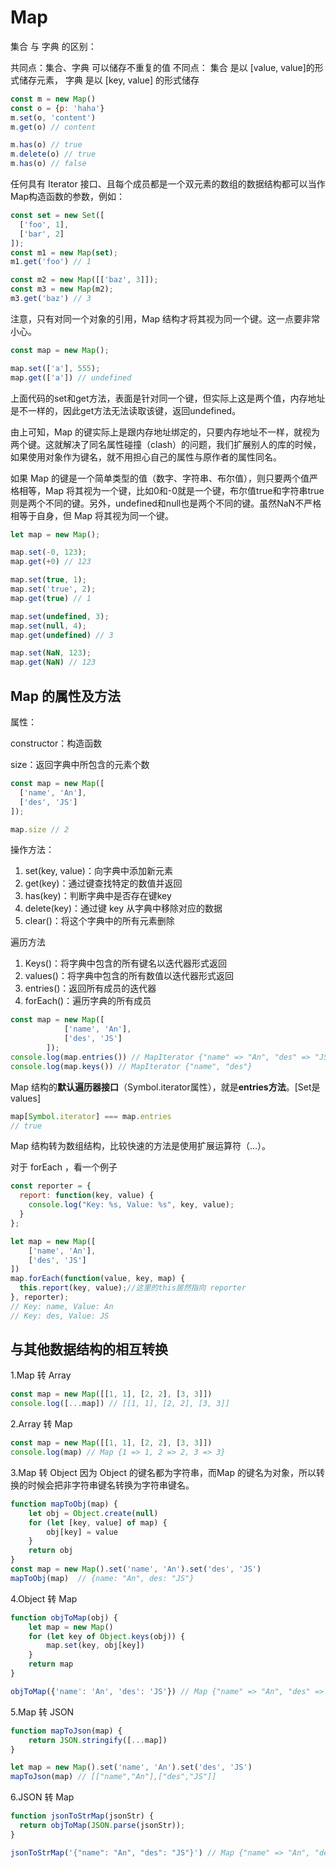 
# Map

集合 与 字典 的区别：

  共同点：集合、字典 可以储存不重复的值
  不同点： 集合 是以 [value, value]的形式储存元素，
          字典 是以 [key, value] 的形式储存

```js
const m = new Map()
const o = {p: 'haha'}
m.set(o, 'content')
m.get(o) // content

m.has(o) // true
m.delete(o) // true
m.has(o) // false
```

任何具有 Iterator 接口、且每个成员都是一个双元素的数组的数据结构都可以当作Map构造函数的参数，例如：

```js
const set = new Set([
  ['foo', 1],
  ['bar', 2]
]);
const m1 = new Map(set);
m1.get('foo') // 1

const m2 = new Map([['baz', 3]]);
const m3 = new Map(m2);
m3.get('baz') // 3
```

注意，只有对同一个对象的引用，Map 结构才将其视为同一个键。这一点要非常小心。

```js
const map = new Map();

map.set(['a'], 555);
map.get(['a']) // undefined
```

上面代码的set和get方法，表面是针对同一个键，但实际上这是两个值，内存地址是不一样的，因此get方法无法读取该键，返回undefined。

由上可知，Map 的键实际上是跟内存地址绑定的，只要内存地址不一样，就视为两个键。这就解决了同名属性碰撞（clash）的问题，我们扩展别人的库的时候，如果使用对象作为键名，就不用担心自己的属性与原作者的属性同名。

如果 Map 的键是一个简单类型的值（数字、字符串、布尔值），则只要两个值严格相等，Map 将其视为一个键，比如0和-0就是一个键，布尔值true和字符串true则是两个不同的键。另外，undefined和null也是两个不同的键。虽然NaN不严格相等于自身，但 Map 将其视为同一个键。

```js
let map = new Map();

map.set(-0, 123);
map.get(+0) // 123

map.set(true, 1);
map.set('true', 2);
map.get(true) // 1

map.set(undefined, 3);
map.set(null, 4);
map.get(undefined) // 3

map.set(NaN, 123);
map.get(NaN) // 123
```

## Map 的属性及方法

属性：

constructor：构造函数

size：返回字典中所包含的元素个数

```js
const map = new Map([
  ['name', 'An'],
  ['des', 'JS']
]);

map.size // 2
```

操作方法：

1. set(key, value)：向字典中添加新元素
2. get(key)：通过键查找特定的数值并返回
3. has(key)：判断字典中是否存在键key
4. delete(key)：通过键 key 从字典中移除对应的数据
5. clear()：将这个字典中的所有元素删除

遍历方法

1. Keys()：将字典中包含的所有键名以迭代器形式返回
2. values()：将字典中包含的所有数值以迭代器形式返回
3. entries()：返回所有成员的迭代器
4. forEach()：遍历字典的所有成员

```js
const map = new Map([
            ['name', 'An'],
            ['des', 'JS']
        ]);
console.log(map.entries()) // MapIterator {"name" => "An", "des" => "JS"}
console.log(map.keys()) // MapIterator {"name", "des"}
```

Map 结构的**默认遍历器接口**（Symbol.iterator属性），就是**entries方法**。[Set是values]

```js
map[Symbol.iterator] === map.entries
// true
```

Map 结构转为数组结构，比较快速的方法是使用扩展运算符（...）。

对于 forEach ，看一个例子

```js
const reporter = {
  report: function(key, value) {
    console.log("Key: %s, Value: %s", key, value);
  }
};

let map = new Map([
    ['name', 'An'],
    ['des', 'JS']
])
map.forEach(function(value, key, map) {
  this.report(key, value);//这里的this居然指向 reporter
}, reporter);
// Key: name, Value: An
// Key: des, Value: JS
```

## 与其他数据结构的相互转换

1.Map 转 Array

```js
const map = new Map([[1, 1], [2, 2], [3, 3]])
console.log([...map]) // [[1, 1], [2, 2], [3, 3]]
```

2.Array 转 Map

```js
const map = new Map([[1, 1], [2, 2], [3, 3]])
console.log(map) // Map {1 => 1, 2 => 2, 3 => 3}
```

3.Map 转 Object
因为 Object 的键名都为字符串，而Map 的键名为对象，所以转换的时候会把非字符串键名转换为字符串键名。

```js
function mapToObj(map) {
    let obj = Object.create(null)
    for (let [key, value] of map) {
        obj[key] = value
    }
    return obj
}
const map = new Map().set('name', 'An').set('des', 'JS')
mapToObj(map)  // {name: "An", des: "JS"}
```

4.Object 转 Map

```js
function objToMap(obj) {
    let map = new Map()
    for (let key of Object.keys(obj)) {
        map.set(key, obj[key])
    }
    return map
}

objToMap({'name': 'An', 'des': 'JS'}) // Map {"name" => "An", "des" => "JS"}
```

5.Map 转 JSON

```js
function mapToJson(map) {
    return JSON.stringify([...map])
}

let map = new Map().set('name', 'An').set('des', 'JS')
mapToJson(map) // [["name","An"],["des","JS"]]
```

6.JSON 转 Map

```js
function jsonToStrMap(jsonStr) {
  return objToMap(JSON.parse(jsonStr));
}

jsonToStrMap('{"name": "An", "des": "JS"}') // Map {"name" => "An", "des" => "JS"}
```